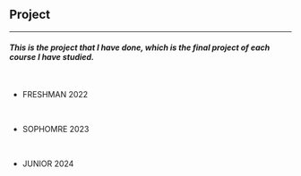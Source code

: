 ## **Project** ##

------------------------------------------------------------------------------------------------
#### *This is the project that I have done, which is the final project of each course I have studied.* ####

<br>

- FRESHMAN 2022

<br>

- SOPHOMRE 2023

<br>

- JUNIOR 2024
